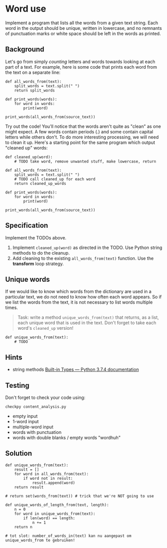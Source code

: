 # Word use

Implement a program that lists all the words from a given text string. Each word in the output should be unique, written in lowercase, and no remnants of punctuation marks or white space should be left in the words as printed.


## Background

Let's go from simply *counting* letters and words towards looking at each part of a text. For example, here is some code that prints each word from the text on a separate line:

	def all_words_from(text):
	    split_words = text.split(" ")
	    return split_words

	def print_words(words):
	  	for word in words:
	      	print(word)

	print_words(all_words_from(source_text))

Try out the code! You'll notice that the words aren't quite as "clean" as one might expect. A few words contain periods (.) and some contain capital letters while others don't. To do more interesting processing, we will need to clean it up. Here's a starting point for the same program which output "cleaned up" words:

	def cleaned_up(word):
	    # TODO take word, remove unwanted stuff, make lowercase, return

	def all_words_from(text):
	    split_words = text.split(" ")
	    # TODO call cleaned_up for each word
	    return cleaned_up_words

	def print_words(words):
	  	for word in words:
	      	print(word)

	print_words(all_words_from(source_text))

## Specification

Implement the TODOs above.

1. Implement `cleaned_up(word)` as directed in the TODO. Use Python string methods to do the cleanup.
2. Add cleaning to the existing `all_words_from(text)` function. Use the **transform** loop strategy.

## Unique words

If we would like to know which words from the dictionary are used in a particular text, we do not need to know how often each word appears. So if we list the words from the text, it is not necessary to list words multiple times.

> Task: write a method `unique_words_from(text)` that returns, as a list, each unique word that is used in the text. Don't forget to take each word's `cleaned_up` version! 

	def unique_words_from(text):
		# TODO


## Hints

* string methods [Built-in Types — Python 3.7.4 documentation](https://docs.python.org/3/library/stdtypes.html#text-sequence-type-str)


## Testing

Don't forget to check your code using:

	checkpy content_analysis.py

- empty input
- 1-word input
- multiple-word input
- words with punctuation
- words with double blanks / empty words  "word<space><space>huh"



## Solution

	def unique_words_from(text):
	  	result = []
	    for word in all_words_from(text):
	      	if word not in result:
	          	result.append(word)
		return result
  
	# return set(words_from(text)) # trick that we're NOT going to use

	def unique_words_of_length_from(text, length):
		n = 0
	    for word in unique_words_from(text):
			if len(word) == length:
	          	n += 1
	    return n

	# tot slot: number_of_words_in(text) kan nu aangepast om unique_words_from te gebruiken!
